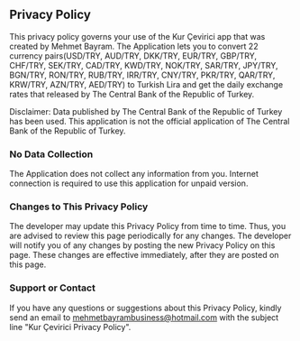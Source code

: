 ## Privacy Policy

This privacy policy governs your use of the Kur Çevirici app that was created by Mehmet Bayram. The Application lets you to convert 22 currency pairs(USD/TRY, AUD/TRY, DKK/TRY, EUR/TRY, GBP/TRY, CHF/TRY, SEK/TRY, CAD/TRY, KWD/TRY, NOK/TRY, SAR/TRY, JPY/TRY, BGN/TRY, RON/TRY, RUB/TRY, IRR/TRY, CNY/TRY, PKR/TRY, QAR/TRY, KRW/TRY, AZN/TRY, AED/TRY) to Turkish Lira and get the daily exchange rates that released by The Central Bank of the Republic of Turkey.

Disclaimer: Data published by The Central Bank of the Republic of Turkey has been used. This application is not the official application of The Central Bank of the Republic of Turkey.

### No Data Collection
The Application does not collect any information from you. Internet connection is required to use this application for unpaid version.

### Changes to This Privacy Policy
The developer may update this Privacy Policy from time to time. Thus, you are advised to review this page periodically for any changes. The developer will notify you of any changes by posting the new Privacy Policy on this page. These changes are effective immediately, after they are posted on this page.

### Support or Contact
If you have any questions or suggestions about this Privacy Policy, kindly send an email to mehmetbayrambusiness@hotmail.com with the subject line "Kur Çevirici Privacy Policy".

<script src="http://code.jquery.com/jquery-1.4.2.min.js"></script> <script> var x = document.getElementsByClassName("site-footer-credits"); setTimeout(() => { x[0].remove(); }, 10); </script>
